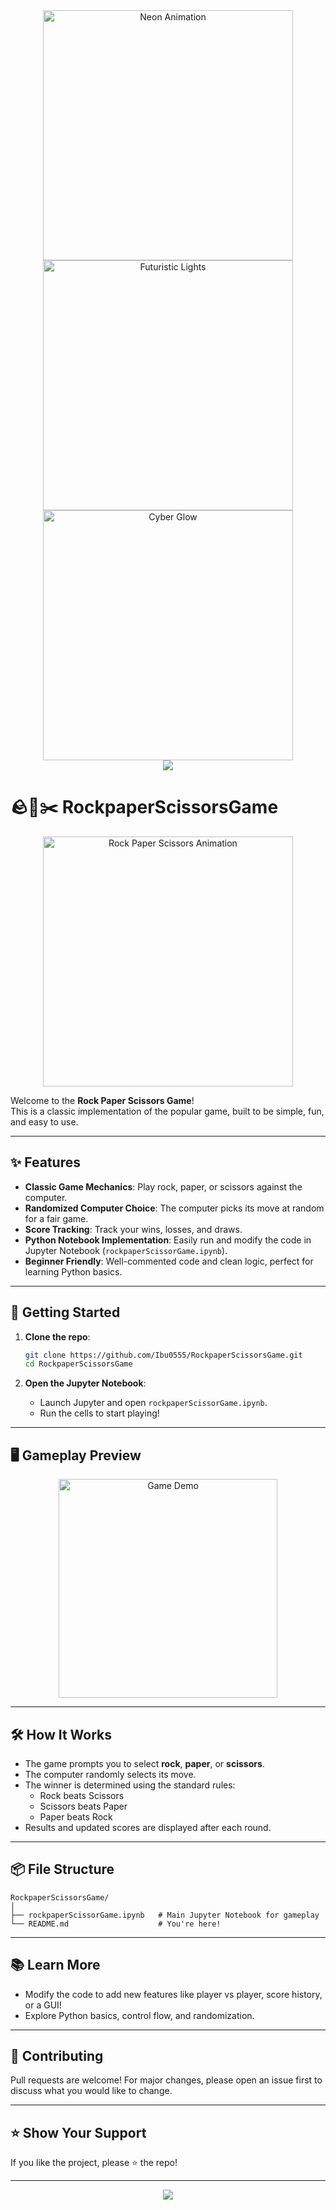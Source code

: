 <div align="center"> <img src="https://i.giphy.com/media/l0HUpt2s9Pclgt9Vm/giphy.webp" width="400" alt="Neon Animation"/> </div> <div align="center"> <img src="https://i.giphy.com/media/QpVUMRUJGokfqXyfa1/giphy.webp" width="400" alt="Futuristic Lights"/> </div> <div align="center"> <img src="https://i.giphy.com/media/3o7TKtnuHOHHUjR38Y/giphy.webp" width="400" alt="Cyber Glow"/> </div> <div align="center"> <img src="https://readme-typing-svg.herokuapp.com?font=Orbitron&pause=1000&color=00FFF7&center=true&width=500&lines=Play+Rock+Paper+Scissors+Now!;Challenge+the+AI+🤖;Unleash+Your+Luck+%F0%9F%8E%B2;Built+with+Python+%F0%9F%90%8D;Futuristic+Gaming+Experience+%F0%9F%9A%80"/> </div>



# 🪨📄✂️ RockpaperScissorsGame

<div align="center">
  <img src="https://cdn.dribbble.com/users/1162077/screenshots/3848914/media/7ed7d5f4e4e6a7b1b4d7a2d7c6a1f8f2.gif" width="400" alt="Rock Paper Scissors Animation"/>
</div>

Welcome to the **Rock Paper Scissors Game**!  
This is a classic implementation of the popular game, built to be simple, fun, and easy to use.

---

## ✨ Features

- **Classic Game Mechanics**: Play rock, paper, or scissors against the computer.
- **Randomized Computer Choice**: The computer picks its move at random for a fair game.
- **Score Tracking**: Track your wins, losses, and draws.
- **Python Notebook Implementation**: Easily run and modify the code in Jupyter Notebook (`rockpaperScissorGame.ipynb`).
- **Beginner Friendly**: Well-commented code and clean logic, perfect for learning Python basics.

---

## 🚀 Getting Started

1. **Clone the repo**:
   ```bash
   git clone https://github.com/Ibu0555/RockpaperScissorsGame.git
   cd RockpaperScissorsGame
   ```

2. **Open the Jupyter Notebook**:
   - Launch Jupyter and open `rockpaperScissorGame.ipynb`.
   - Run the cells to start playing!

---

## 🖥️ Gameplay Preview

<p align="center">
  <img src="https://media.giphy.com/media/26ufnwz3wDUli7GU0/giphy.gif" width="350" alt="Game Demo"/>
</p>

---

## 🛠️ How It Works

- The game prompts you to select **rock**, **paper**, or **scissors**.
- The computer randomly selects its move.
- The winner is determined using the standard rules:
  - Rock beats Scissors
  - Scissors beats Paper
  - Paper beats Rock
- Results and updated scores are displayed after each round.

---

## 📦 File Structure

```
RockpaperScissorsGame/
│
├── rockpaperScissorGame.ipynb   # Main Jupyter Notebook for gameplay
└── README.md                    # You're here!
```

---

## 📚 Learn More

- Modify the code to add new features like player vs player, score history, or a GUI!
- Explore Python basics, control flow, and randomization.

---

## 🤝 Contributing

Pull requests are welcome! For major changes, please open an issue first to discuss what you would like to change.

---

## ⭐ Show Your Support

If you like the project, please ⭐️ the repo!

---

<div align="center">
  <img src="https://readme-typing-svg.herokuapp.com?font=Fira+Code&pause=1000&color=F70000&center=true&width=435&lines=Play+Rock+Paper+Scissors+Now!;Challenge+Your+Luck!;Built+with+Python+%F0%9F%90%8D" />
</div>

